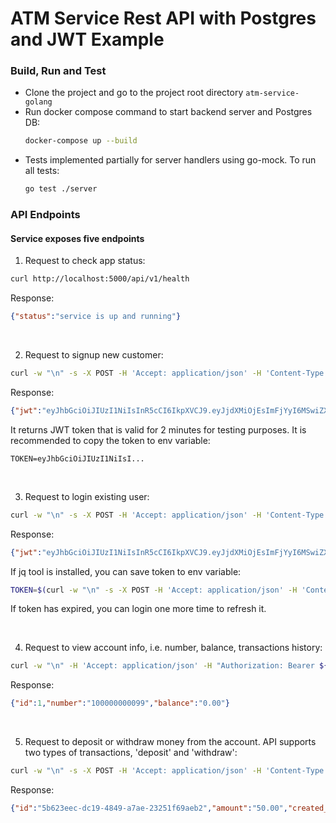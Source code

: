 # ATM Service Rest API with Postgres and JWT Example

### Build, Run and Test

- Clone the project and go to the project root directory `atm-service-golang`
- Run docker compose command to start backend server and Postgres DB:
    ```bash
    docker-compose up --build
    ```
- Tests implemented partially for server handlers using go-mock. To run all tests:
    ```bash
    go test ./server
    ```
### API Endpoints
#### Service exposes five endpoints

1. Request to check app status:
```bash
curl http://localhost:5000/api/v1/health
```
Response:
```json
{"status":"service is up and running"}
```
<br>

2. Request to signup new customer:
```bash
curl -w "\n" -s -X POST -H 'Accept: application/json' -H 'Content-Type: application/json' --data '{"first_name": "Natasha", "last_name": "Romanov", "email": "natasha@gmail.com", "pin_number": "1234", "account_number": "100000000099"}' http://localhost:5000/api/v1/auth/signup
```
Response:
```json
{"jwt":"eyJhbGciOiJIUzI1NiIsInR5cCI6IkpXVCJ9.eyJjdXMiOjEsImFjYyI6MSwiZXhwIjoxNjUwMzUwMjEyfQ.gUBuS-j7VoDp9CdSc_F3f2VfhTXneNKS4WkPHE-f0ow","customer":{"id":1,"first_name":"Natasha","last_name":"Romanov","email":"natasha@gmail.com","account":{"id":1,"number":"100000000099"}}}
```
It returns JWT token that is valid for 2 minutes for testing purposes.
It is recommended to copy the token to env variable:
```text
TOKEN=eyJhbGciOiJIUzI1NiIsI...
```
<br>

3. Request to login existing user:
```bash
curl -w "\n" -s -X POST -H 'Accept: application/json' -H 'Content-Type: application/json' --data '{"pin_number": "1234", "email": "natasha@gmail.com"}' http://localhost:5000/api/v1/auth/login
```
Response:
```json
{"jwt":"eyJhbGciOiJIUzI1NiIsInR5cCI6IkpXVCJ9.eyJjdXMiOjEsImFjYyI6MSwiZXhwIjoxNjUwMzUxNDE4fQ._CNJIng6uwVgYoZjjVgddEHnSW4ZyI1Md-CHu4H5IK8","customer":{"id":1,"first_name":"Natasha","last_name":"Romanov","email":"natasha@gmail.com","account":{"id":1,"number":"100000000099"}}}
```
If jq tool is installed, you can save token to env variable:
```bash
TOKEN=$(curl -w "\n" -s -X POST -H 'Accept: application/json' -H 'Content-Type: application/json' --data '{"pin_number": "1234", "account_number": "100000000099"}' http://localhost:5000/api/v1/auth/login | jq -r '.jwt')
```
If token has expired, you can login one more time to refresh it.

<br>

4. Request to view account info, i.e. number, balance, transactions history:
```bash
curl -w "\n" -H 'Accept: application/json' -H "Authorization: Bearer ${TOKEN}" http://localhost:5000/api/v1/accounts/1
```
Response:
```json
{"id":1,"number":"100000000099","balance":"0.00"}
```

<br>

5. Request to deposit or withdraw money from the account. API supports two types of transactions, 'deposit' and 'withdraw':
```bash
curl -w "\n" -s -X POST -H 'Accept: application/json' -H 'Content-Type: application/json' -H "Authorization: Bearer ${TOKEN}" --data '{"type": "deposit", "amount": "50.00", "account_id": 1}' http://localhost:5000/api/v1/transactions
```
Response:
```json
{"id":"5b623eec-dc19-4849-a7ae-23251f69aeb2","amount":"50.00","created_at":"2022-04-19T07:01:15.685864Z","account_id":1}
```